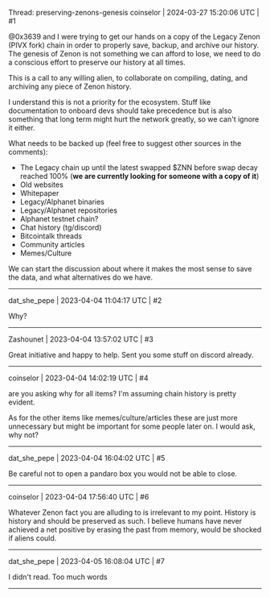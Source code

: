 Thread: preserving-zenons-genesis
coinselor | 2024-03-27 15:20:06 UTC | #1

@0x3639 and I were trying to get our hands on a copy of the Legacy Zenon (PIVX fork) chain in order to properly save, backup, and archive our history. The genesis of Zenon is not something we can afford to lose, we need to do a conscious effort to preserve our history at all times. 

This is a call to any willing alien, to collaborate on compiling, dating, and archiving any piece of Zenon history. 


I understand this is not a priority for the ecosystem. Stuff like documentation to onboard devs should take precedence but is also something that long term might hurt the network greatly, so we can't ignore it either. 

What needs to be backed up (feel free to suggest other sources in the comments):

- The Legacy chain up until the latest swapped $ZNN before swap decay reached 100% (**we are currently looking for someone with a copy of it**)
- Old websites
- Whitepaper
- Legacy/Alphanet binaries
- Legacy/Alphanet repositories
- Alphanet testnet chain?
- Chat history (tg/discord)
- Bitcointalk threads
- Community articles
- Memes/Culture

We can start the discussion about where it makes the most sense to save the data, and what alternatives do we have.

-------------------------

dat_she_pepe | 2023-04-04 11:04:17 UTC | #2

Why?

-------------------------

Zashounet | 2023-04-04 13:57:02 UTC | #3

Great initiative and happy to help.
Sent you some stuff on discord already.

-------------------------

coinselor | 2023-04-04 14:02:19 UTC | #4

are you asking why for all items? I'm assuming chain history is pretty evident. 

As for the other items like memes/culture/articles these are just more unnecessary but might be important for some people later on. I would ask, why not?

-------------------------

dat_she_pepe | 2023-04-04 16:04:02 UTC | #5

Be careful not to open a pandaro box you would not be able to close.

-------------------------

coinselor | 2023-04-04 17:56:40 UTC | #6

Whatever Zenon fact you are alluding to is irrelevant to my point. History is history and should be preserved as such. I believe humans have never achieved a net positive by erasing the past from memory, would be shocked if aliens could.

-------------------------

dat_she_pepe | 2023-04-05 16:08:04 UTC | #7

I didn't read. Too much words

-------------------------

